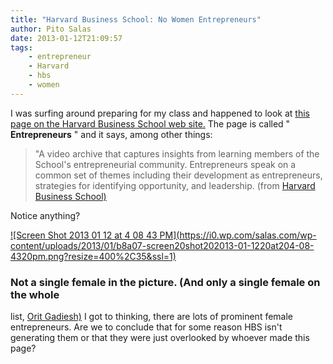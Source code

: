 ```yaml
---
title: "Harvard Business School: No Women Entrepreneurs"
author: Pito Salas
date: 2013-01-12T21:09:57
tags:
    - entrepreneur
    - Harvard
    - hbs
    - women
---
```




I was surfing around preparing for my class and happened to look at [this page
on the Harvard Business School web site.](<http://www.hbs.edu/entrepreneurs/>)
The page is called " **Entrepreneurs** " and it says, among other things:

> "A video archive that captures insights from learning members of the
> School's entrepreneurial community. Entrepreneurs speak on a common set of
> themes including their development as entrepreneurs, strategies for
> identifying opportunity, and leadership. (from [Harvard Business
> School)](<http://www.hbs.edu/entrepreneurs/>)

Notice anything?

[![Screen Shot 2013 01 12 at 4 08 43 PM](https://i0.wp.com/salas.com/wp-
content/uploads/2013/01/b8a07-screen20shot202013-01-1220at204-08-4320pm.png?resize=400%2C35&ssl=1)](<http://www.hbs.edu/entrepreneurs/>)

### Not a single female in the picture. (And only a single female on the whole
list, [Orit Gadiesh)](<http://www.hbs.edu/entrepreneurs/oritgadiesh.html>) I
got to thinking, there are lots of prominent female entrepreneurs. Are we to
conclude that for some reason HBS isn't generating them or that they were just
overlooked by whoever made this page?


